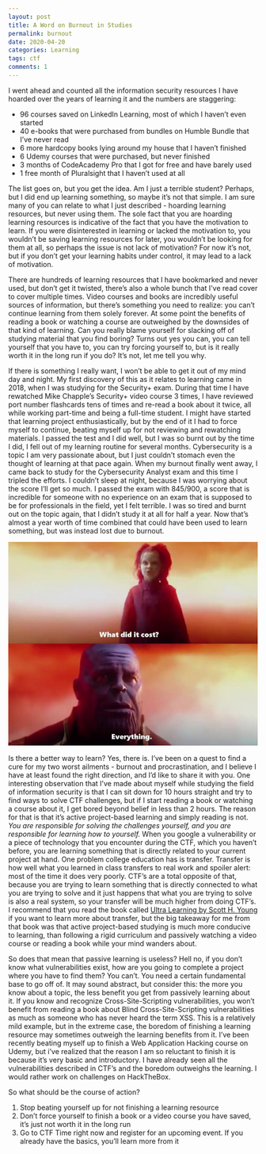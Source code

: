 ```yaml
---
layout: post
title: A Word on Burnout in Studies
permalink: burnout
date: 2020-04-20
categories: Learning
tags: ctf
comments: 1
--- 
```


I went ahead and counted all the information security resources I have hoarded over the years of learning it and the numbers are staggering:
<ul>
<li>96 courses saved on LinkedIn Learning, most of which I haven’t even started</li>
<li>40 e-books that were purchased from bundles on Humble Bundle that I’ve never read</li>
<li>6 more hardcopy books lying around my house that I haven’t finished</li>
<li>6 Udemy courses that were purchased, but never finished</li>
<li>3 months of CodeAcademy Pro that I got for free and have barely used</li>
<li>1 free month of Pluralsight that I haven’t used at all</li>
</ul>

The list goes on, but you get the idea. Am I just a terrible student? Perhaps, but I did end up learning something, so maybe it’s not that simple. I am sure many of you can relate to what I just described - hoarding learning resources, but never using them. The sole fact that you are hoarding learning resources is indicative of the fact that you have the motivation to learn. If you were disinterested in learning or lacked the motivation to, you wouldn’t be saving learning resources for later, you wouldn’t be looking for them at all, so perhaps the issue is not lack of motivation? For now it’s not, but if you don’t get your learning habits under control, it may lead to a lack of motivation. 

There are hundreds of learning resources that I have bookmarked and never used, but don’t get it twisted, there’s also a whole bunch that I've read cover to cover multiple times. Video courses and books are incredibly useful sources of information, but there’s something you need to realize: you can’t continue learning from them solely forever. At some point the benefits of reading a book or watching a course are outweighed by the downsides of that kind of learning. Can you really blame yourself for slacking off of studying material that you find boring? Turns out yes you can, you can tell yourself that you have to, you can try forcing yourself to, but is it really worth it in the long run if you do? It’s not, let me tell you why.

If there is something I really want, I won’t be able to get it out of my mind day and night. My first discovery of this as it relates to learning came in 2018, when I was studying for the Security+ exam. During that time I have rewatched Mike Chapple’s Security+ video course 3 times, I have reviewed port number flashcards tens of times and re-read a book about it twice, all while working part-time and being a full-time student. I might have started that learning project enthusiastically, but by the end of it I had to force myself to continue, beating myself up for not reviewing and rewatching materials. I passed the test and I did well, but I was so burnt out by the time I did, I fell out of my learning routine for several months. Cybersecurity is a topic I am very passionate about, but I just couldn’t stomach even the thought of learning at that pace again. When my burnout finally went away, I came back to study for the Cybersecurity Analyst exam and this time I tripled the efforts. I couldn’t sleep at night, because I was worrying about the score I’ll get so much. I passed the exam with 845/900, a score that is incredible for someone with no experience on an exam that is supposed to be for professionals in the field, yet I felt terrible. I was so tired and burnt out on the topic again, that I didn’t study it at all for half a year. Now that’s almost a year worth of time combined that could have been used to learn something, but was instead lost due to burnout. 

<img src="images/burnout/thanos.jpg">

Is there a better way to learn? Yes, there is. I’ve been on a quest to find a cure for my two worst ailments - burnout and procrastination, and I believe I have at least found the right direction, and I’d like to share it with you. One interesting observation that I’ve made about myself while studying the field of information security is that I can sit down for 10 hours straight and try to find ways to solve CTF challenges, but if I start reading a book or watching a course about it, I get bored beyond belief in less than 2 hours. The reason for that is that it’s active project-based learning and simply reading is not. _You are responsible for solving the challenges yourself, and you are responsible for learning how to yourself._ When you google a vulnerability or a piece of technology that you encounter during the CTF, which you haven’t before, you are learning something that is directly related to your current project at hand. One problem college education has is transfer. Transfer is how well what you learned in class transfers to real work and spoiler alert: most of the time it does very poorly. CTF’s are a total opposite of that, because you are trying to learn something that is directly connected to what you are trying to solve and it just happens that what you are trying to solve is also a real system, so your transfer will be much higher from doing CTF’s. I recommend that you read the book called <a href="https://www.amazon.com/Ultralearning-Master-Outsmart-Competition-Accelerate/dp/006285268X">Ultra Learning by Scott H. Young</a> if you want to learn more about transfer, but the big takeaway for me from that book was that active project-based studying is much more conducive to learning, than following a rigid curriculum and passively watching a video course or reading a book while your mind wanders about.

So does that mean that passive learning is useless? Hell no, if you don’t know what vulnerabilities exist, how are you going to complete a project where you have to find them? You can’t. You need a certain fundamental base to go off of. It may sound abstract, but consider this: the more you know about a topic, the less benefit you get from passively learning about it. If you know and recognize Cross-Site-Scripting vulnerabilities, you won’t benefit from reading a book about Blind Cross-Site-Scripting vulnerabilities as much as someone who has never heard the term XSS. This is a relatively mild example, but in the extreme case, the boredom of finishing a learning resource may sometimes outweigh the learning benefits from it. I’ve been recently beating myself up to finish a Web Application Hacking course on Udemy, but i’ve realized that the reason I am so reluctant to finish it is because it’s very basic and introductory. I have already seen all the vulnerabilities described in CTF’s and the boredom outweighs the learning. I would rather work on challenges on HackTheBox. 

So what should be the course of action?
<ol>
<li>Stop beating yourself up for not finishing a learning resource</li>
<li>Don’t force yourself to finish a book or a video course you have saved, it’s just not worth it in the long run</li>
<li>Go to CTF Time right now and register for an upcoming event. If you already have the basics, you’ll learn more from it</li>
</ol>
